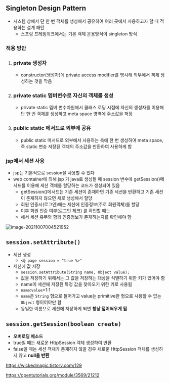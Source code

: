 ## Singleton Design Pattern

- 시스템 상에서 단 한 번 객체를 생성해서 공유하여 여러 곳에서 사용하고자 할 때 적용하는 설계 패턴
  - 스프링 프레임워크에서는 기본 객체 운용방식이 singleton 방식

### 적용 방안

1. ### private 생성자
   
   - constructor(생성자)에 private access modifier를 명시해 외부에서 객체 생성하는 것을 막음
2. ### private static 멤버변수로 자신의 객체를 생성
   
   - private static 멤버 변수차원에서 클래스 로딩 시점에 자신의 생성자를 이용해 단 한 번 객체를 생성하고 meta space 영역에 주소값을 저장
3. ### public static 메서드로 외부에 공유
   
   - public static 메서드로 외부에서 사용하는 측에 한 번 생성하여 meta space, 즉 static 변숭 저장된 객체의 주소값을 반환하여 사용하게 함

### jsp에서 세션 사용

- jsp는 기본적으로 session을 사용할 수 있다
- web container에 의해 jsp 가 java로 생성될 때 session 변수에 getSession()메서드를 이용해 세션 객체를 할당하는 코드가 생성되어 있음
  - getSession()메서드는 기존 세션이 존재하면 기존 세션을 반환하고 기존 세션이 존재하지 않으면 새로 생성해서 할당
  - 회원 인증시(로그인)에는 세션에 인증정보(주로 회원객체)를 할당
  - 이후 회원 인증 여부(로그인 체크) 를 확인할 때는
  - 해서 세션 유무와 함께 인증정보가 존재하는지를 확인해야 함

![image-20211007004521952](C:\Users\MIN\TIL\WEB\KOSTA_1006.assets\image-20211007004521952.png)





## `session.setAttribute()`

- 세션 생성
  - `<@ page session = "true %>"`
- 세션에 값 저장
  - `session.setAttribute(String name, Object value);`
  - 값을 저장하기 위해서는 그 값을 저장하는 대상을 식별하기 위한 키가 있어야 함
  - name이 세션에 저장된 특정 값을 찾아오기 위한 키로 사용됨
  - `name`:`value`=1:1
  - `name`은 `String` 형으로 들어가고 value는 primitive한 형으로 사용할 수 없는 `Object` 형이어야만 함
  - 동일한 이름으로 세션에 저장하게 되면 **항상 덮어씌우게 됨**

## `session.getSession(boolean create)`

- **오버로딩 메소드**
- true일 때는 새로운 HttpSession 객체 생성하여 반환
- false일 때는 세션 객체가 존재하지 않을 경우 새로운 HttpSession 객체를 생성하지 않고 **null을 반환**





https://wickedmagic.tistory.com/129

https://opentutorials.org/module/3569/21212

